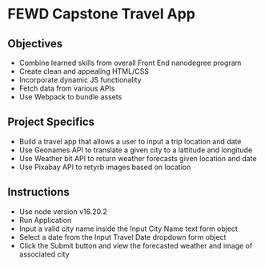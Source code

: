 # FEWD Capstone Travel App

## Objectives
<ul>
    <li>Combine learned skills from overall Front End nanodegree program</li>
    <li>Create clean and appealing HTML/CSS</li>
    <li>Incorporate dynamic JS functionality</li>
    <li>Fetch data from various APIs</li>
    <li>Use Webpack to bundle assets</li>
</ul>

## Project Specifics
<ul>
    <li>Build a travel app that allows a user to input a trip location and date</li>
    <li>Use Geonames API to translate a given city to a lattitude and longitude</li>
    <li>Use Weather bit API to return weather forecasts given location and date</li>
    <li>Use Pixabay API to retyrb images based on location</li>
</ul>

## Instructions
<ul>
    <li>Use node version v16.20.2</li>
    <li>Run Application</li>
    <li>Input a valid city name inside the Input City Name text form object</li>
    <li>Select a date from the Input Travel Date dropdown form object</li>
    <li>Click the Submit button and view the forecasted weather and image of associated city</li>
</ul>